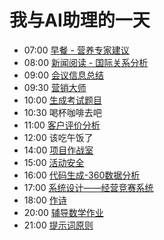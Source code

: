 <!---
markmeta_author: titlwind
markmeta_date: 2023-07-06
markmeta_title: 我与AI助理的一天
markmeta_categories: ai
markmeta_tags: ai,prompt-engineering
-->

# 我与AI助理的一天

- 07:00 [早餐 - 营养专家建议](prompts-cooking-menu)
- 08:00 [新闻阅读 - 国际关系分析](prompts-international-relations-analysis)
- 09:00 [会议信息总结](prompts-meeting-summary-project-system)
- 09:30 [营销大师](prompts-market-master)
- 10:00 [生成考试题目](prompts-generate-exam)
- 10:30 喝杯咖啡去吧
- 11:00 [客户评价分析](prompts-customer-evaluation-analysis)
- 12:00 该吃午饭了
- 14:00 [项目作战室](prompts-agile-war-room)
- 15:00 [活动安全](prompts-activity-security)
- 16:00 [代码生成-360数据分析](prompts-code-gen-csv)
- 17:00 [系统设计——经营竞赛系统](prompts-system-design-3a-v2)
- 18:00 [作诗](prompts-write-poem)
- 20:00 [辅导数学作业](prompts-math-of-primary-school-1)
- 21:00 [提示词原则](prompts-prompt-principles)

